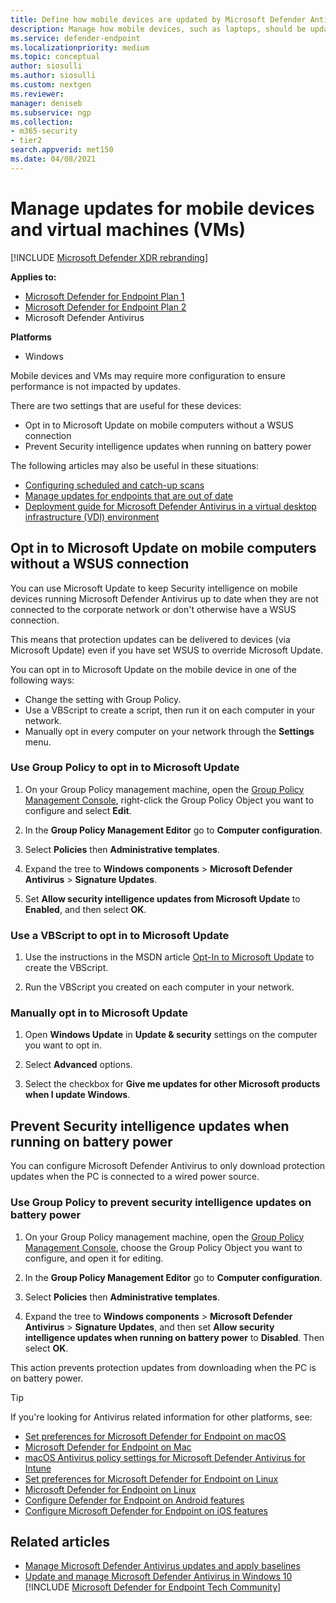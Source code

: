 ```yaml
---
title: Define how mobile devices are updated by Microsoft Defender Antivirus
description: Manage how mobile devices, such as laptops, should be updated with Microsoft Defender Antivirus protection updates.
ms.service: defender-endpoint
ms.localizationpriority: medium
ms.topic: conceptual
author: siosulli
ms.author: siosulli
ms.custom: nextgen
ms.reviewer:
manager: deniseb
ms.subservice: ngp
ms.collection: 
- m365-security
- tier2
search.appverid: met150
ms.date: 04/08/2021
---
```


# Manage updates for mobile devices and virtual machines (VMs)

[!INCLUDE [Microsoft Defender XDR rebranding](../../includes/microsoft-defender.md)]


**Applies to:**

- [Microsoft Defender for Endpoint Plan 1](https://go.microsoft.com/fwlink/p/?linkid=2154037)
- [Microsoft Defender for Endpoint Plan 2](https://go.microsoft.com/fwlink/p/?linkid=2154037)
- Microsoft Defender Antivirus

**Platforms**
- Windows

Mobile devices and VMs may require more configuration to ensure performance is not impacted by updates.

There are two settings that are useful for these devices:

- Opt in to Microsoft Update on mobile computers without a WSUS connection
- Prevent Security intelligence updates when running on battery power

The following articles may also be useful in these situations:
- [Configuring scheduled and catch-up scans](scheduled-catch-up-scans-microsoft-defender-antivirus.md)
- [Manage updates for endpoints that are out of date](manage-outdated-endpoints-microsoft-defender-antivirus.md)
- [Deployment guide for Microsoft Defender Antivirus in a virtual desktop infrastructure (VDI) environment](deployment-vdi-microsoft-defender-antivirus.md)

## Opt in to Microsoft Update on mobile computers without a WSUS connection

You can use Microsoft Update to keep Security intelligence on mobile devices running Microsoft Defender Antivirus up to date when they are not connected to the corporate network or don't otherwise have a WSUS connection.

This means that protection updates can be delivered to devices (via Microsoft Update) even if you have set WSUS to override Microsoft Update.

You can opt in to Microsoft Update on the mobile device in one of the following ways:

- Change the setting with Group Policy.
- Use a VBScript to create a script, then run it on each computer in your network.
- Manually opt in every computer on your network through the **Settings** menu.

### Use Group Policy to opt in to Microsoft Update

1. On your Group Policy management machine, open the [Group Policy Management Console](/previous-versions/windows/it-pro/windows-server-2008-R2-and-2008/cc731212(v=ws.11)), right-click the Group Policy Object you want to configure and select **Edit**.

2. In the **Group Policy Management Editor** go to **Computer configuration**.

3. Select **Policies** then **Administrative templates**.

4. Expand the tree to **Windows components** \> **Microsoft Defender Antivirus** \> **Signature Updates**.

5. Set **Allow security intelligence updates from Microsoft Update** to **Enabled**, and then select  **OK**.

### Use a VBScript to opt in to Microsoft Update

1. Use the instructions in the MSDN article [Opt-In to Microsoft Update](/windows/win32/wua_sdk/opt-in-to-microsoft-update) to create the VBScript.

2. Run the VBScript you created on each computer in your network.

### Manually opt in to Microsoft Update

1. Open **Windows Update** in **Update & security** settings on the computer you want to opt in.

2. Select **Advanced** options.

3. Select the checkbox for **Give me updates for other Microsoft products when I update Windows**.

## Prevent Security intelligence updates when running on battery power

You can configure Microsoft Defender Antivirus to only download protection updates when the PC is connected to a wired power source.

### Use Group Policy to prevent security intelligence updates on battery power

1. On your Group Policy management machine, open the [Group Policy Management Console](/previous-versions/windows/it-pro/windows-server-2008-R2-and-2008/cc731212(v=ws.11)), choose the Group Policy Object you want to configure, and open it for editing.

2. In the **Group Policy Management Editor** go to **Computer configuration**.

3. Select **Policies** then **Administrative templates**.

4. Expand the tree to **Windows components** \> **Microsoft Defender Antivirus** \> **Signature Updates**, and then set **Allow security intelligence updates when running on battery power** to **Disabled**. Then select **OK**.

This action prevents protection updates from downloading when the PC is on battery power.

> [!TIP]
> If you're looking for Antivirus related information for other platforms, see:
> - [Set preferences for Microsoft Defender for Endpoint on macOS](mac-preferences.md)
> - [Microsoft Defender for Endpoint on Mac](microsoft-defender-endpoint-mac.md)
> - [macOS Antivirus policy settings for Microsoft Defender Antivirus for Intune](/mem/intune/protect/antivirus-microsoft-defender-settings-macos)
> - [Set preferences for Microsoft Defender for Endpoint on Linux](linux-preferences.md)
> - [Microsoft Defender for Endpoint on Linux](microsoft-defender-endpoint-linux.md)
> - [Configure Defender for Endpoint on Android features](android-configure.md)
> - [Configure Microsoft Defender for Endpoint on iOS features](ios-configure-features.md)

## Related articles

- [Manage Microsoft Defender Antivirus updates and apply baselines](microsoft-defender-antivirus-updates.md)
- [Update and manage Microsoft Defender Antivirus in Windows 10](deploy-manage-report-microsoft-defender-antivirus.md)
[!INCLUDE [Microsoft Defender for Endpoint Tech Community](../../includes/defender-mde-techcommunity.md)]
